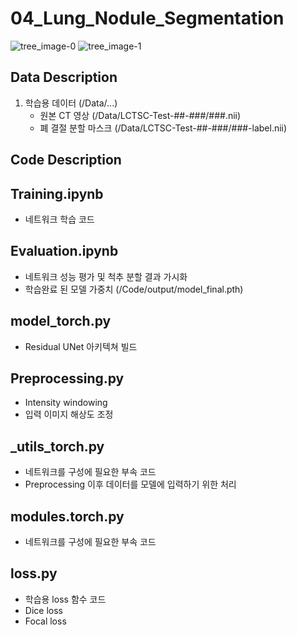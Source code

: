 # 04_Lung_Nodule_Segmentation

![tree_image-0](https://github.com/user-attachments/assets/f1899150-a622-4b2d-b6a3-663e27150dd0)
![tree_image-1](https://github.com/user-attachments/assets/5d74f149-064f-4464-a5f6-090355f8714a)

## Data Description
1. 학습용 데이터 (/Data/...)
   - 원본 CT 영상 (/Data/LCTSC-Test-##-###/###.nii)
   - 폐 결절 분할 마스크 (/Data/LCTSC-Test-##-###/###-label.nii)

## Code Description
## Training.ipynb
  - 네트워크 학습 코드
## Evaluation.ipynb
  - 네트워크 성능 평가 및 척추 분할 결과 가시화
  - 학습완료 된 모델 가중치 (/Code/output/model_final.pth)
## model_torch.py
  - Residual UNet 아키텍쳐 빌드
## Preprocessing.py
  - Intensity windowing
  - 입력 이미지 해상도 조정
## _utils_torch.py
  - 네트워크를 구성에 필요한 부속 코드
  - Preprocessing 이후 데이터를 모델에 입력하기 위한 처리
## modules.torch.py
  - 네트워크를 구성에 필요한 부속 코드
## loss.py
  - 학습용 loss 함수 코드
  - Dice loss
  - Focal loss
